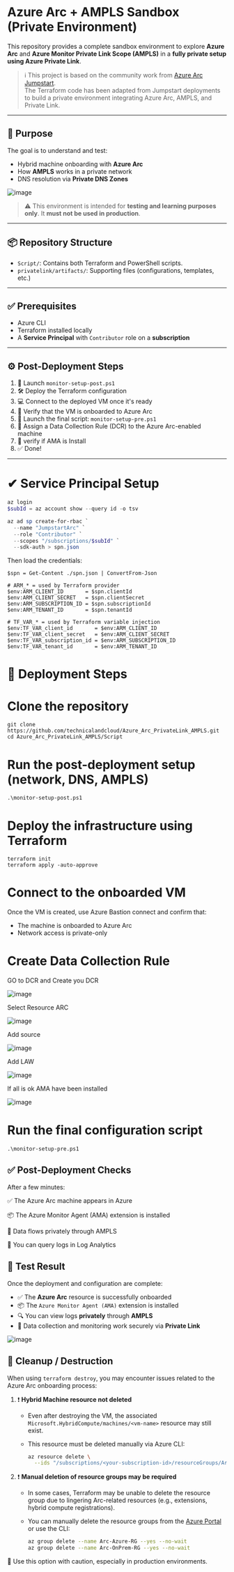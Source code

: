 # Azure Arc + AMPLS Sandbox (Private Environment)

This repository provides a complete sandbox environment to explore **Azure Arc** and **Azure Monitor Private Link Scope (AMPLS)** in a **fully private setup using Azure Private Link**.

> ℹ️ This project is based on the community work from [Azure Arc Jumpstart](https://github.com/microsoft/azure_arc).  
> The Terraform code has been adapted from Jumpstart deployments to build a private environment integrating Azure Arc, AMPLS, and Private Link.

---

## 🎯 Purpose

The goal is to understand and test:

- Hybrid machine onboarding with **Azure Arc**
- How **AMPLS** works in a private network
- DNS resolution via **Private DNS Zones**

![image](https://github.com/user-attachments/assets/5207efe9-5d78-4bd6-96ec-093443f87a7a)


> ⚠️ This environment is intended for **testing and learning purposes only**. It **must not be used in production**.

---

## 📦 Repository Structure

- `Script/`: Contains both Terraform and PowerShell scripts.
- `privatelink/artifacts/`: Supporting files (configurations, templates, etc.)

---

## ✅ Prerequisites

- Azure CLI
- Terraform installed locally
- A **Service Principal** with `Contributor` role on a **subscription**
---
## ⚙️ Post-Deployment Steps

1. 🔗 Launch `monitor-setup-post.ps1`
2. 🛠️ Deploy the Terraform configuration
3. 💻 Connect to the deployed VM once it's ready
4. 🧭 Verify that the VM is onboarded to Azure Arc
5. 🎯 Launch the final script: `monitor-setup-pre.ps1`
6. 📘 Assign a Data Collection Rule (DCR) to the Azure Arc-enabled machine
7. 🎯 verify if AMA is Install
8. ✅ Done!

---

# ✔ Service Principal Setup

```powershell
az login
$subId = az account show --query id -o tsv

az ad sp create-for-rbac `
  --name "JumpstartArc" `
  --role "Contributor" `
  --scopes "/subscriptions/$subId" `
  --sdk-auth > spn.json
```

Then load the credentials:
```
$spn = Get-Content ./spn.json | ConvertFrom-Json

# ARM_* = used by Terraform provider
$env:ARM_CLIENT_ID       = $spn.clientId
$env:ARM_CLIENT_SECRET   = $spn.clientSecret
$env:ARM_SUBSCRIPTION_ID = $spn.subscriptionId
$env:ARM_TENANT_ID       = $spn.tenantId

# TF_VAR_* = used by Terraform variable injection
$env:TF_VAR_client_id       = $env:ARM_CLIENT_ID
$env:TF_VAR_client_secret   = $env:ARM_CLIENT_SECRET
$env:TF_VAR_subscription_id = $env:ARM_SUBSCRIPTION_ID
$env:TF_VAR_tenant_id       = $env:ARM_TENANT_ID

```
# 🚀 Deployment Steps

# Clone the repository
```
git clone https://github.com/technicalandcloud/Azure_Arc_PrivateLink_AMPLS.git
cd Azure_Arc_PrivateLink_AMPLS/Script
```
#  Run the post-deployment setup (network, DNS, AMPLS)
```
.\monitor-setup-post.ps1
```
# Deploy the infrastructure using Terraform
```
terraform init
terraform apply -auto-approve
```
# Connect to the onboarded VM
Once the VM is created, use Azure Bastion connect and confirm that:

- The machine is onboarded to Azure Arc
- Network access is private-only

# Create Data Collection Rule 
GO to DCR and Create you DCR

![image](https://github.com/technicalandcloud/Azure_Arc_PrivateLink_AMPLS/blob/main/asset/dcr1.png)

Select Resource ARC 

![image](https://github.com/technicalandcloud/Azure_Arc_PrivateLink_AMPLS/blob/main/asset/dcr2.png)

Add source 

![image](https://github.com/technicalandcloud/Azure_Arc_PrivateLink_AMPLS/blob/main/asset/dcr3.png)

Add LAW

![image](https://github.com/technicalandcloud/Azure_Arc_PrivateLink_AMPLS/blob/main/asset/dcr4.png)

If all is ok AMA have been installed

![image](https://github.com/technicalandcloud/Azure_Arc_PrivateLink_AMPLS/blob/main/asset/ama.png)

# Run the final configuration script
```
.\monitor-setup-pre.ps1
```

✅ Post-Deployment Checks
---
After a few minutes:

✅ The Azure Arc machine appears in Azure

📦 The Azure Monitor Agent (AMA) extension is installed

🔐 Data flows privately through AMPLS

🧠 You can query logs in Log Analytics

## 🧪 Test Result

Once the deployment and configuration are complete:

- ✅ The **Azure Arc** resource is successfully onboarded  
- 📦 The `Azure Monitor Agent (AMA)` extension is installed  
- 🔍 You can view logs **privately** through **AMPLS**  
- 🧠 Data collection and monitoring work securely via **Private Link**

![image](https://github.com/user-attachments/assets/934640df-03ad-411c-9d78-744e924b6ebd)

🧹 Cleanup / Destruction
---
When using `terraform destroy`, you may encounter issues related to the Azure Arc onboarding process:

1. ❗ **Hybrid Machine resource not deleted**
   - Even after destroying the VM, the associated `Microsoft.HybridCompute/machines/<vm-name>` resource may still exist.
   - This resource must be deleted manually via Azure CLI:

     ```bash
     az resource delete \
       --ids "/subscriptions/<your-subscription-id>/resourceGroups/Arc-Azure-RG/providers/Microsoft.HybridCompute/machines/<vm-name>"
     ```

2. ❗ **Manual deletion of resource groups may be required**
   - In some cases, Terraform may be unable to delete the resource group due to lingering Arc-related resources (e.g., extensions, hybrid compute registrations).
   - You can manually delete the resource groups from the [Azure Portal](https://portal.azure.com) or use the CLI:

     ```bash
     az group delete --name Arc-Azure-RG --yes --no-wait
     az group delete --name Arc-OnPrem-RG --yes --no-wait
     ```

🔐 Use this option with caution, especially in production environments.

